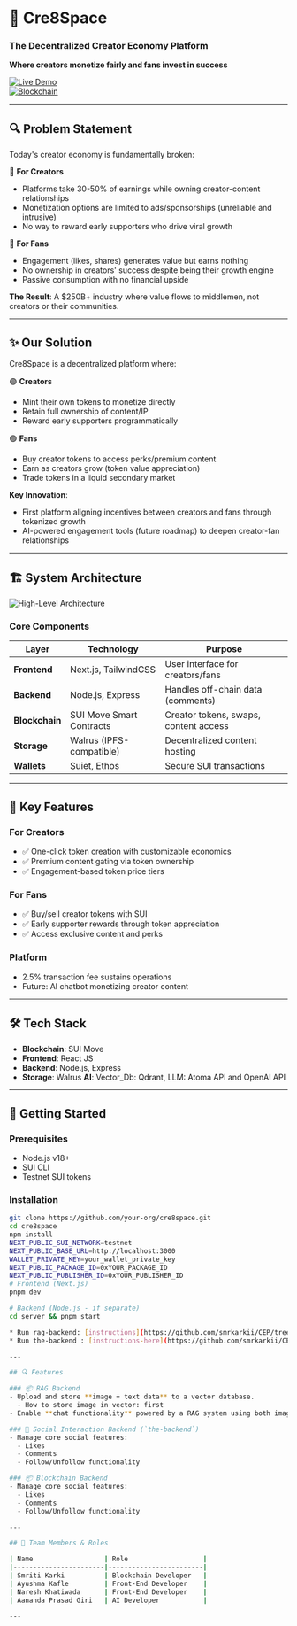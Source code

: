 # 🌟 Cre8Space  
### The Decentralized Creator Economy Platform  
**Where creators monetize fairly and fans invest in success**  

[![Live Demo](https://img.shields.io/badge/Demo-Live%20Preview-brightgreen)](https://demo.cre8space.xyz)  
[![Blockchain](https://img.shields.io/badge/Powered%20by-SUI%20Blockchain-blue)](https://sui.io)  

---

## 🔍 Problem Statement  
Today's creator economy is fundamentally broken:  

🛑 **For Creators**  
- Platforms take 30-50% of earnings while owning creator-content relationships  
- Monetization options are limited to ads/sponsorships (unreliable and intrusive)  
- No way to reward early supporters who drive viral growth  

🛑 **For Fans**  
- Engagement (likes, shares) generates value but earns nothing  
- No ownership in creators' success despite being their growth engine  
- Passive consumption with no financial upside  

**The Result**: A $250B+ industry where value flows to middlemen, not creators or their communities.  

---

## ✨ Our Solution  
Cre8Space is a decentralized platform where:  

🟢 **Creators**  
- Mint their own tokens to monetize directly  
- Retain full ownership of content/IP  
- Reward early supporters programmatically  

🟢 **Fans**  
- Buy creator tokens to access perks/premium content  
- Earn as creators grow (token value appreciation)  
- Trade tokens in a liquid secondary market  

**Key Innovation**:  
- First platform aligning incentives between creators and fans through tokenized growth  
- AI-powered engagement tools (future roadmap) to deepen creator-fan relationships  

---

## 🏗 System Architecture  
![High-Level Architecture](assets/architecture_diagram.png)  

### Core Components  
| Layer          | Technology                          | Purpose                          |
|----------------|-------------------------------------|----------------------------------|
| **Frontend**   | Next.js, TailwindCSS               | User interface for creators/fans |
| **Backend**    | Node.js, Express                   | Handles off-chain data (comments)|
| **Blockchain** | SUI Move Smart Contracts           | Creator tokens, swaps, content access |
| **Storage**    | Walrus (IPFS-compatible)           | Decentralized content hosting    |
| **Wallets**    | Suiet, Ethos                       | Secure SUI transactions          |

---

## 🚀 Key Features  
### For Creators  
- ✅ One-click token creation with customizable economics  
- ✅ Premium content gating via token ownership  
- ✅ Engagement-based token price tiers  

### For Fans  
- ✅ Buy/sell creator tokens with SUI  
- ✅ Early supporter rewards through token appreciation  
- ✅ Access exclusive content and perks  

### Platform  
- 2.5% transaction fee sustains operations  
- Future: AI chatbot monetizing creator content  

---

## 🛠 Tech Stack  
- **Blockchain**: SUI Move  
- **Frontend**: React JS  
- **Backend**: Node.js, Express  
- **Storage**: Walrus 
  **AI**: Vector_Db: Qdrant, LLM: Atoma API and OpenAI API 

---

## 🏃 Getting Started  

### Prerequisites  
- Node.js v18+  
- SUI CLI  
- Testnet SUI tokens  

### Installation  
```bash
git clone https://github.com/your-org/cre8space.git
cd cre8space
npm install
NEXT_PUBLIC_SUI_NETWORK=testnet
NEXT_PUBLIC_BASE_URL=http://localhost:3000
WALLET_PRIVATE_KEY=your_wallet_private_key
NEXT_PUBLIC_PACKAGE_ID=0xYOUR_PACKAGE_ID
NEXT_PUBLIC_PUBLISHER_ID=0xYOUR_PUBLISHER_ID
# Frontend (Next.js)
pnpm dev

# Backend (Node.js - if separate)
cd server && pnpm start

* Run rag-backend: [instructions](https://github.com/smrkarkii/CEP/tree/rag-backend) for add data and chat with RAAG system
* Run the-backend : [instructions-here](https://github.com/smrkarkii/CEP/tree/the-backend) for likes, comments, follow

---

## 🔍 Features

### 📦 RAG Backend
- Upload and store **image + text data** to a vector database.
  - How to store image in vector: first 
- Enable **chat functionality** powered by a RAG system using both images and text.

### 💬 Social Interaction Backend (`the-backend`)
- Manage core social features:
  - Likes
  - Comments
  - Follow/Unfollow functionality

### 📦 Blockchain Backend
- Manage core social features:
  - Likes
  - Comments
  - Follow/Unfollow functionality

---

## 👥 Team Members & Roles

| Name                  | Role                   |
|-----------------------|------------------------|
| Smriti Karki          | Blockchain Developer   |
| Ayushma Kafle         | Front-End Developer    |
| Naresh Khatiwada      | Front-End Developer    |
| Aananda Prasad Giri   | AI Developer           |

---
